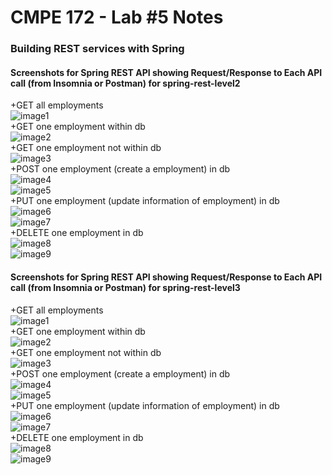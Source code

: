 # CMPE 172 - Lab #5 Notes

### Building REST services with Spring

#### Screenshots for Spring REST API showing Request/Response to Each API call (from Insomnia or Postman) for spring-rest-level2

+GET all employments<br/>
![image1](./images/image1.png)<br/>
+GET one employment within db<br/>
![image2](./images/image2.png)<br/>
+GET one employment not within db<br/>
![image3](./images/image3.png)<br/>
+POST one employment (create a employment) in db<br/>
![image4](./images/image4.png)<br/>
![image5](./images/image5.png)<br/>
+PUT one employment (update information of employment) in db<br/>
![image6](./images/image6.png)<br/>
![image7](./images/image7.png)<br/>
+DELETE one employment in db<br/>
![image8](./images/image8.png)<br/>
![image9](./images/image9.png)<br/>

#### Screenshots for Spring REST API showing Request/Response to Each API call (from Insomnia or Postman) for spring-rest-level3

+GET all employments<br/>
![image1](./images/image10.png)<br/>
+GET one employment within db<br/>
![image2](./images/image11.png)<br/>
+GET one employment not within db<br/>
![image3](./images/image12.png)<br/>
+POST one employment (create a employment) in db<br/>
![image4](./images/image13.png)<br/>
![image5](./images/image14.png)<br/>
+PUT one employment (update information of employment) in db<br/>
![image6](./images/image15.png)<br/>
![image7](./images/image16.png)<br/>
+DELETE one employment in db<br/>
![image8](./images/image17.png)<br/>
![image9](./images/image18.png)<br/>